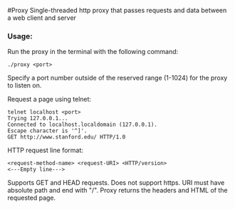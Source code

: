 #Proxy
Single-threaded http proxy that passes requests and data between a web client and server

### Usage:
Run the proxy in the terminal with the following command:

    ./proxy <port>
    
Specify a port number outside of the reserved range (1-1024) for the proxy to listen on. 
    
Request a page using telnet:

    telnet localhost <port>
    Trying 127.0.0.1...
    Connected to localhost.localdomain (127.0.0.1).
    Escape character is '^]'.
    GET http://www.stanford.edu/ HTTP/1.0

HTTP request line format: 

    <request-method-name> <request-URI> <HTTP/version>
    <---Empty line--->
    
Supports GET and HEAD requests. Does not support https. URI must have absolute path and end with "/".
Proxy returns the headers and HTML of the requested page. 
